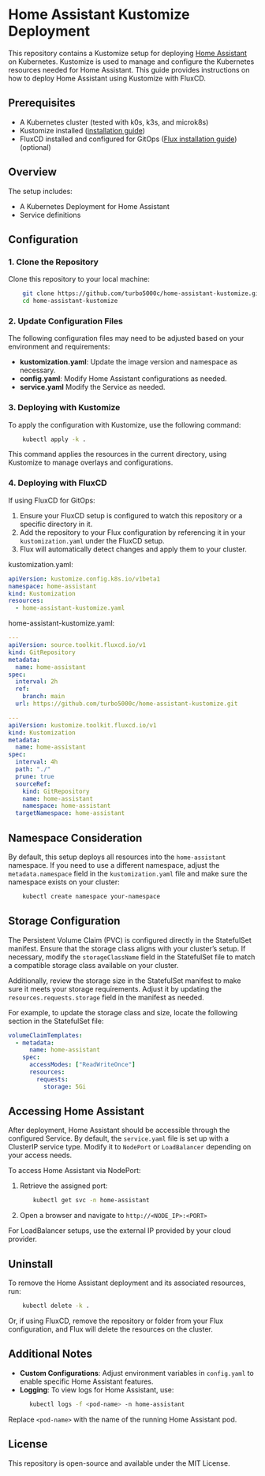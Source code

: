# Home Assistant Kustomize Deployment

This repository contains a Kustomize setup for deploying [Home Assistant](https://www.home-assistant.io/) on Kubernetes. Kustomize is used to manage and configure the Kubernetes resources needed for Home Assistant. This guide provides instructions on how to deploy Home Assistant using Kustomize with FluxCD.

## Prerequisites

- A Kubernetes cluster (tested with k0s, k3s, and microk8s)
- Kustomize installed ([installation guide](https://kubectl.docs.kubernetes.io/installation/kustomize/))
- FluxCD installed and configured for GitOps ([Flux installation guide](https://fluxcd.io/docs/installation/)) (optional)
  
## Overview

The setup includes:

- A Kubernetes Deployment for Home Assistant
- Service definitions

## Configuration

### 1. Clone the Repository

Clone this repository to your local machine:

```bash
    git clone https://github.com/turbo5000c/home-assistant-kustomize.git
    cd home-assistant-kustomize
```

### 2. Update Configuration Files

The following configuration files may need to be adjusted based on your environment and requirements:

- **kustomization.yaml**: Update the image version and namespace as necessary.
- **config.yaml**: Modify Home Assistant configurations as needed.
- **service.yaml** Modify the Service as needed.
  
### 3. Deploying with Kustomize

To apply the configuration with Kustomize, use the following command:
```bash
    kubectl apply -k .
```
This command applies the resources in the current directory, using Kustomize to manage overlays and configurations.

### 4. Deploying with FluxCD

If using FluxCD for GitOps:

1. Ensure your FluxCD setup is configured to watch this repository or a specific directory in it.
2. Add the repository to your Flux configuration by referencing it in your `kustomization.yaml` under the FluxCD setup.
3. Flux will automatically detect changes and apply them to your cluster.

kustomization.yaml:
```yaml
apiVersion: kustomize.config.k8s.io/v1beta1
namespace: home-assistant
kind: Kustomization
resources:
  - home-assistant-kustomize.yaml
```

home-assistant-kustomize.yaml:
```yaml
---
apiVersion: source.toolkit.fluxcd.io/v1
kind: GitRepository
metadata:
  name: home-assistant
spec:
  interval: 2h
  ref:
    branch: main
  url: https://github.com/turbo5000c/home-assistant-kustomize.git

---
apiVersion: kustomize.toolkit.fluxcd.io/v1
kind: Kustomization
metadata:
  name: home-assistant
spec:
  interval: 4h
  path: "./"
  prune: true
  sourceRef:
    kind: GitRepository
    name: home-assistant
    namespace: home-assistant
  targetNamespace: home-assistant
```

## Namespace Consideration

By default, this setup deploys all resources into the `home-assistant` namespace. If you need to use a different namespace, adjust the `metadata.namespace` field in the `kustomization.yaml` file and make sure the namespace exists on your cluster:

```bash
    kubectl create namespace your-namespace
```


## Storage Configuration

The Persistent Volume Claim (PVC) is configured directly in the StatefulSet manifest. Ensure that the storage class aligns with your cluster’s setup. If necessary, modify the `storageClassName` field in the StatefulSet file to match a compatible storage class available on your cluster.

Additionally, review the storage size in the StatefulSet manifest to make sure it meets your storage requirements. Adjust it by updating the `resources.requests.storage` field in the manifest as needed.

For example, to update the storage class and size, locate the following section in the StatefulSet file:

```yaml
volumeClaimTemplates:
  - metadata:
      name: home-assistant 
    spec:
      accessModes: ["ReadWriteOnce"]
      resources:
        requests:
          storage: 5Gi
```

## Accessing Home Assistant

After deployment, Home Assistant should be accessible through the configured Service. By default, the `service.yaml` file is set up with a ClusterIP service type. Modify it to `NodePort` or `LoadBalancer` depending on your access needs.

To access Home Assistant via NodePort:

1. Retrieve the assigned port:
```bash
       kubectl get svc -n home-assistant
```
2. Open a browser and navigate to `http://<NODE_IP>:<PORT>`

For LoadBalancer setups, use the external IP provided by your cloud provider.

## Uninstall

To remove the Home Assistant deployment and its associated resources, run:
```bash
    kubectl delete -k .
```
Or, if using FluxCD, remove the repository or folder from your Flux configuration, and Flux will delete the resources on the cluster.

## Additional Notes

- **Custom Configurations**: Adjust environment variables in `config.yaml` to enable specific Home Assistant features.
- **Logging**: To view logs for Home Assistant, use:
```bash
      kubectl logs -f <pod-name> -n home-assistant
```
Replace `<pod-name>` with the name of the running Home Assistant pod.

## License

This repository is open-source and available under the MIT License.
